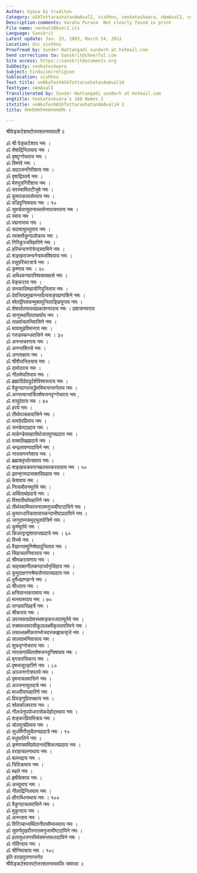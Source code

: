 ```yaml
---
Author: Vyasa by traditon
Category: aShTottarashatanAmAvalI, vishhnu, venkateshwara, nAmAvalI, vyAsa, vishnu
Description-comments: Varaha Purana  Not clearly found in print
File name: venkat108ver2.itx
Language: Sanskrit
Latest update: Jan. 23, 2003, March 24, 2013
Location: doc_vishhnu
Proofread by: Sunder Hattangadi sunderh at hotmail.com
Send corrections to: Sanskrit@cheerful.com
Site access: https://sanskritdocuments.org
SubDeity: venkateshwara
Subject: hinduism/religion
Sublocation: vishhnu
Text title: veNkaTeshAShTottarashatanAmAvaliH
Texttype: nAmAvalI
Transliterated by: Sunder Hattangadi sunderh at hotmail.com
engtitle: Venkateshvara's 108 Names 2
itxtitle: veNkaTeshAShTottarashatanAmAvaliH 2
title: वेण्कटेशाष्टोत्तरशतनामावलिः २

---
```

  
 श्रीवेङ्कटेशाष्टोत्तरशतनामावली २   
  
ॐ श्री वेङ्कटेशाय नमः ।  
ॐ शेषाद्रिनिलयाय नमः ।  
ॐ वृषद्दृग्गोचराय नमः ।  
ॐ विष्णवे नमः ।  
ॐ सदञ्जनगिरीशाय नमः ।  
ॐ वृषाद्रिपतये नमः ।  
ॐ मेरुपुत्रगिरीशाय नमः ।  
ॐ सरस्वामितटीजुषे नमः ।  
ॐ कुमारकल्पसेव्याय नमः ।  
ॐ वज्रिदृग्विषयाय नमः । १०  
ॐ सुवर्चलासुतन्यस्तसेनापत्यभराय नमः ।  
ॐ रमाय नमः ।  
ॐ पद्मनाभाय नमः ।  
ॐ सदावायुस्तुताय नमः ।  
ॐ त्यक्तवैकुण्ठलोकाय नमः ।  
ॐ गिरिकुञ्जविहारिणे नमः ।  
ॐ हरिचन्दनगोत्रेन्द्रस्वामिने नमः ।  
ॐ शङ्खराजन्यनेत्राब्जविषयाय नमः ।  
ॐ वसूपरिचरत्रात्रे नमः ।  
ॐ कृष्णाय नमः । २०  
ॐ अब्धिकन्यापरिष्वक्तवक्षसे नमः ।  
ॐ वेङ्कटाय नमः ।  
ॐ सनकादिमहायोगिपूजिताय नमः ।  
ॐ देवजित्प्रमुखानन्तदैत्यसङ्घप्रणाशिने नमः ।  
ॐ श्वेतद्वीपवसन्मुक्तपूजिताङ्घ्रियुगाय नमः ।  
ॐ शेषपर्वतरूपत्वप्रकाशनपराय नमः । प्रशासनपराय  
ॐ सानुस्थापिततार्क्ष्याय नमः ।  
ॐ तार्क्ष्याचलनिवासिने नमः ।  
ॐ मायामूढविमानाय नमः ।  
ॐ गरुडस्कन्धवासिने नमः । ३०  
ॐ अनन्तचरणाय नमः ।  
ॐ अनन्तशिरसे नमः ।  
ॐ अनताक्षाय नमः ।  
ॐ श्रीशैलनिलयाय नमः ।  
ॐ दामोदराय नमः ।  
ॐ नीलमेघतिभाय नमः ।  
ॐ ब्रह्मादिदेवदुर्दर्शविश्वरूपाय नमः ।  
ॐ वैकुण्ठागतसद्धेमविमानान्तर्गताय नमः ।  
ॐ अगस्त्याभ्यर्चितशेषजनदृग्गोचराय नमः ,  
ॐ वासुदेवाय नमः । ४०  
ॐ हरये नमः ।  
ॐ तीर्थपञ्चकवासिने नमः ।  
ॐ वामदेवप्रियाय नमः ।  
ॐ जनकेष्टप्रदाय नमः ।  
ॐ मार्कण्डेयमहातीर्थजातपुण्यप्रदाय नमः ।  
ॐ वाक्पतिब्रह्मदात्रे नमः ।  
ॐ चन्द्रलावण्यदायिने नमः ।  
ॐ नारायणनगेशाय नमः ।  
ॐ ब्रह्मक्लृप्तोत्सवाय नमः ।  
ॐ शङ्खचक्रवरानम्रलसत्करतलाय नमः । ५०  
ॐ द्रवन्मृगमदासक्तविग्रहाय नमः ।  
ॐ केशवाय नमः ।  
ॐ नित्ययौवनमूर्तये नमः ।  
ॐ अर्थितार्थप्रदात्रे नमः ।  
ॐ विश्वतीर्थाघहारिणे नमः ।  
ॐ तीर्थस्वामिसरस्नातमनुजाबीष्टदायिने नमः ।  
ॐ कुमारधारिकावासस्कन्दाभीष्टप्रदायिने नमः ।  
ॐ जानुदघ्नसमुद्भूतपोत्रिणे नमः ।  
ॐ कूर्ममूर्तये नमः ।  
ॐ किन्नरद्वन्द्वशापान्तप्रदात्रे नमः । ६०  
ॐ विभवे नमः ।  
ॐ वैखानसमुनिश्रेष्ठपूजिताय नमः ।  
ॐ सिंहाचलनिवासाय नमः ।  
ॐ श्रीमन्नारायणाय नमः ।  
ॐ सद्भक्तनीलकण्ठार्च्यनृसिंहाय नमः ।  
ॐ कुमुदाक्षगणश्रेष्ठसेनापत्यप्रदाय नमः ।  
ॐ दुर्मेधप्राणहन्त्रे नमः ।  
ॐ श्रीधराय नमः ।  
ॐ क्षत्रियान्तकरामाय नमः ।  
ॐ मत्स्यरूपाय नमः । ७०  
ॐ पाण्डवारिप्रहर्त्रे नमः ।  
ॐ श्रीकराय नमः ।  
ॐ उपत्यकाप्रदेशस्थशङ्करध्यातमूर्तये नमः ।  
ॐ रुक्माब्जसरसीकूललक्ष्मीकृततपस्विने नमः ।  
ॐ लसल्लक्ष्मीकराम्भोजदत्तकह्लाकसृजे नमः ।  
ॐ सालग्रामनिवासाय नमः ।  
ॐ शुकदृग्गोचराय नमः ।  
ॐ नारायणार्थिताशेषजनदृग्विषयाय नमः ।  
ॐ मृगयारसिकाय नमः ।  
ॐ वृषभासुरहारिणे नमः । ८०  
ॐ अञ्जनागोत्रपतये नमः ।  
ॐ वृषभाचलवासिने नमः ।  
ॐ अञ्जनासुतदात्रे नमः ।  
ॐ माधवीयाघहारिणे नमः ।  
ॐ प्रियङ्गुप्रियभक्षाय नमः ।  
ॐ श्वेतकोलपराय नमः ।  
ॐ नीलधेनुपयोधारासेकदेहोद्भवाय नमः ।  
ॐ शङ्करप्रियमित्राय नमः ।  
ॐ चोलपुत्रप्रियाय नमः ।  
ॐ सुधर्मिणीसुचैतन्यप्रदात्रे नमः । ९०  
ॐ मधुघातिने नमः ।  
ॐ कृष्णाख्यविप्रवेदान्तदेशिकत्वप्रदाय नमः ।  
ॐ वराहाचलनाथाय नमः ।  
ॐ बलभद्राय नमः ।  
ॐ त्रिविक्रमाय नमः ।  
ॐ महते नमः ।  
ॐ हृषीकेशाय नमः ।  
ॐ अच्युताय नमः ।  
ॐ नीलाद्रिनिलयाय नमः ।  
ॐ क्षीराब्धिनाथाय नमः । १००  
ॐ वैकुण्ठाचलवासिने नमः ।  
ॐ मुकुन्दाय नमः ।  
ॐ अनन्ताय नमः ।  
ॐ विरिञ्चाभ्यर्थितानीतसौम्यरूपाय नमः ।  
ॐ सुवर्णमुखरीस्नातमनुजाभीष्टदायिने नमः ।  
ॐ हलायुधजगत्तीर्थसमन्तफलदायिने नमः ।  
ॐ गोविन्दाय नमः ।  
ॐ श्रीनिवासाय नमः । १०८  
इति वराहपुराणान्तर्गत  
श्रीवेङ्कटेश्वराष्टोत्तरशतनामावलिः समाप्ता ॥  
  
  
  
